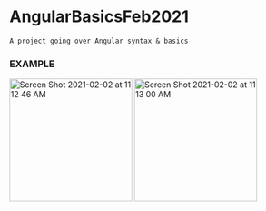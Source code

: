 # AngularBasicsFeb2021
```A project going over Angular syntax & basics```

### EXAMPLE


<img width="216" alt="Screen Shot 2021-02-02 at 11 12 46 AM" src="https://user-images.githubusercontent.com/44812411/106586033-471bff80-6548-11eb-9e5f-f2f558da7dd1.png">  <img width="216" alt="Screen Shot 2021-02-02 at 11 13 00 AM" src="https://user-images.githubusercontent.com/44812411/106586039-47b49600-6548-11eb-8065-cf0d82ad70ed.png">
